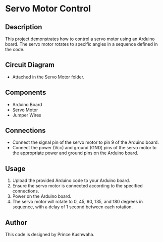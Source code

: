 # Servo Motor Control

## Description
This project demonstrates how to control a servo motor using an Arduino board. The servo motor rotates to specific angles in a sequence defined in the code.

## Circuit Diagram
- Attached in the Servo Motor folder.

## Components
- Arduino Board
- Servo Motor
- Jumper Wires

## Connections
- Connect the signal pin of the servo motor to pin 9 of the Arduino board.
- Connect the power (Vcc) and ground (GND) pins of the servo motor to the appropriate power and ground pins on the Arduino board.

## Usage
1. Upload the provided Arduino code to your Arduino board.
2. Ensure the servo motor is connected according to the specified connections.
3. Power on the Arduino board.
4. The servo motor will rotate to 0, 45, 90, 135, and 180 degrees in sequence, with a delay of 1 second between each rotation.

## Author
This code is designed by Prince Kushwaha.

